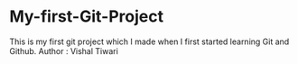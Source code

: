 # My-first-Git-Project
This is my first git project which I made when I first started learning Git and Github.
Author : Vishal Tiwari
